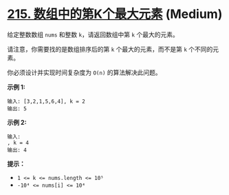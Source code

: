 # [215. 数组中的第K个最大元素][link] (Medium)

[link]: https://leetcode.cn/problems/kth-largest-element-in-an-array/

给定整数数组 `nums` 和整数 `k`，请返回数组中第 `k` 个最大的元素。

请注意，你需要找的是数组排序后的第 `k` 个最大的元素，而不是第 `k` 个不同的元素。

你必须设计并实现时间复杂度为 `O(n)` 的算法解决此问题。

**示例 1:**

```
输入: [3,2,1,5,6,4], k = 2
输出: 5

```

**示例 2:**

```
输入: 
, k = 4
输出: 4
```

**提示：**

- `1 <= k <= nums.length <= 10⁵`
- `-10⁴ <= nums[i] <= 10⁴`
